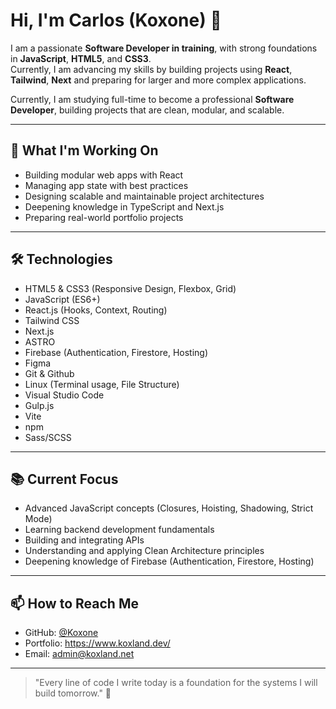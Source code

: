 # Hi, I'm Carlos (Koxone) 👋

I am a passionate **Software Developer in training**, with strong foundations in **JavaScript**, **HTML5**, and **CSS3**.  
Currently, I am advancing my skills by building projects using **React**, **Tailwind**, **Next** and preparing for larger and more complex applications.

Currently, I am studying full-time to become a professional **Software Developer**, building projects that are clean, modular, and scalable.


---

## 🚀 What I'm Working On

- Building modular web apps with React
- Managing app state with best practices
- Designing scalable and maintainable project architectures
- Deepening knowledge in TypeScript and Next.js
- Preparing real-world portfolio projects

---

## 🛠 Technologies

- HTML5 & CSS3 (Responsive Design, Flexbox, Grid)
- JavaScript (ES6+)
- React.js (Hooks, Context, Routing)
- Tailwind CSS
- Next.js
- ASTRO
- Firebase (Authentication, Firestore, Hosting)
- Figma
- Git & Github
- Linux (Terminal usage, File Structure)
- Visual Studio Code
- Gulp.js
- Vite
- npm
- Sass/SCSS

---

## 📚 Current Focus

- Advanced JavaScript concepts (Closures, Hoisting, Shadowing, Strict Mode)
- Learning backend development fundamentals
- Building and integrating APIs
- Understanding and applying Clean Architecture principles
- Deepening knowledge of Firebase (Authentication, Firestore, Hosting)
---

## 📫 How to Reach Me

- GitHub: [@Koxone](https://github.com/Koxone)
- Portfolio: https://www.koxland.dev/
- Email: admin@koxland.net

---

> \"Every line of code I write today is a foundation for the systems I will build tomorrow.\" 🚀
